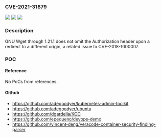 ### [CVE-2021-31879](https://cve.mitre.org/cgi-bin/cvename.cgi?name=CVE-2021-31879)
![](https://img.shields.io/static/v1?label=Product&message=n%2Fa&color=blue)
![](https://img.shields.io/static/v1?label=Version&message=n%2Fa&color=blue)
![](https://img.shields.io/static/v1?label=Vulnerability&message=n%2Fa&color=brighgreen)

### Description

GNU Wget through 1.21.1 does not omit the Authorization header upon a redirect to a different origin, a related issue to CVE-2018-1000007.

### POC

#### Reference
No PoCs from references.

#### Github
- https://github.com/adegoodyer/kubernetes-admin-toolkit
- https://github.com/adegoodyer/ubuntu
- https://github.com/dgardella/KCC
- https://github.com/epequeno/devops-demo
- https://github.com/vincent-deng/veracode-container-security-finding-parser

